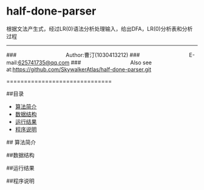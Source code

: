 half-done-parser
==============================
根据文法产生式，经过LR(0)语法分析处理输入，给出DFA，LR(0)分析表和分析过程

****
###　　　　　　　　　 Author:曹汀(1030413212)
###　　　　　　　　　 E-mail:625741735@qq.com
###　　　　　　　　　 Also see at:https://github.com/SkywalkerAtlas/half-done-parser.git

==============================

##<a name="index"/>目录
* [算法简介](#algorithm)
* [数据结构](#ds)
* [运行结果](#result)
* [程序说明](#extrawords)

##<a name = "algorithm"/> 算法简介

##<a name = "ds"/>数据结构

##<a name = "result"/>运行结果

##<a name = "extrawords"/>程序说明